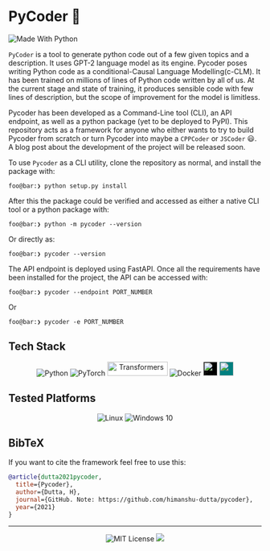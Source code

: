 # PyCoder 🐍

<img alt="Made With Python" src="http://ForTheBadge.com/images/badges/made-with-python.svg">

<!-- <img alt="Medium" src="https://img.shields.io/badge/Medium-12100E?style=for-the-badge&logo=medium&logoColor=white" height=35/> -->

<!-- [![PyPI version fury.io](https://badge.fury.io/py/torchlit.svg)](https://pypi.org/project/torchlit/)  -->
  
`PyCoder` is a tool to generate python code out of a few given topics and a description. It uses GPT-2 language model as its engine. Pycoder poses writing Python code as a conditional-Causal Language Modelling(c-CLM). It has been trained on millions of lines of Python code written by all of us.  At the current stage and state of training, it produces sensible code with few lines of description, but the scope of improvement for the model is limitless. 

Pycoder has been developed as a Command-Line tool (CLI), an API endpoint, as well as a python package (yet to be deployed to PyPI). This repository acts as a framework for anyone who either wants to try to build Pycoder from scratch or turn Pycoder into maybe a `CPPCoder` or `JSCoder` 😃.  A blog post about the development of the project will be released soon.

To use `Pycoder` as a CLI utility, clone the repository as normal, and install the package with:
```console
foo@bar:❯ python setup.py install
```
After this the package could be verified and accessed as either a native CLI tool or a python package with:
```console
foo@bar:❯ python -m pycoder --version
```
Or directly as:
```console
foo@bar:❯ pycoder --version
```

The API endpoint is deployed using FastAPI. Once all the requirements have been installed for the project, the API can be accessed with:
```console
foo@bar:❯ pycoder --endpoint PORT_NUMBER
```
Or
```console
foo@bar:❯ pycoder -e PORT_NUMBER
```


## Tech Stack
<p align="center">
<img alt="Python" src="https://img.shields.io/badge/python-%2314354C.svg?style=for-the-badge&logo=python&logoColor=white" style="display:inline;" />
<img alt="PyTorch" src="https://img.shields.io/badge/PyTorch-%23EE4C2C.svg?style=for-the-badge&logo=PyTorch&logoColor=white" style="display:inline;" />
<img alt="Transformers" src="https://raw.githubusercontent.com/huggingface/transformers/master/docs/source/imgs/transformers_logo_name.png" height=28 width=120 style="display:inline; background-color:white; height:28px; width:120px"/>
<img alt="Docker" src="https://img.shields.io/badge/docker-%230db7ed.svg?style=for-the-badge&logo=docker&logoColor=white" style="display:inline;" />
<img src="https://fastapi.tiangolo.com/img/logo-margin/logo-teal.png" alt="FastAPI" height=28 style="display:inline; background-color:black; height:28px;" /> 
<img src="https://typer.tiangolo.com/img/logo-margin/logo-margin-vector.svg" height=28 style="display:inline; background-color:teal; height:28px;" />
</p>

## Tested Platforms
<p align="center">
<img alt="Linux" src="https://img.shields.io/badge/Linux-FCC624?style=for-the-badge&logo=linux&logoColor=black" style="display:inline;" />
<img alt="Windows 10" src="https://img.shields.io/badge/Windows-0078D6?style=for-the-badge&logo=windows&logoColor=white" style="display:inline;" />
</p>


## BibTeX
If you want to cite the framework feel free to use this:

```bibtex
@article{dutta2021pycoder,
  title={Pycoder},
  author={Dutta, H},
  journal={GitHub. Note: https://github.com/himanshu-dutta/pycoder},
  year={2021}
}
```
<hr />

<p align="center">
<img alt="MIT License" src="https://img.shields.io/github/license/himanshu-dutta/pycoder?style=for-the-badge&logo=appveyor" style="display:inline;" /> 
<img src="https://img.shields.io/badge/Copyright-Himanshu_Dutta-2ea44f?style=for-the-badge&logo=appveyor" style="display:inline;" />
</p>